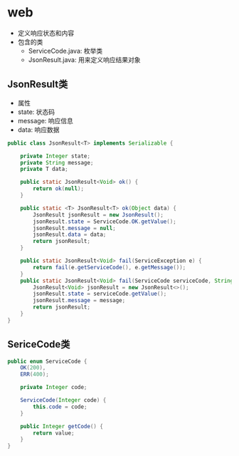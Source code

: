 # web

- 定义响应状态和内容
- 包含的类
  - ServiceCode.java: 枚举类
  - JsonResult.java: 用来定义响应结果对象

## JsonResult类

- 属性 
 - state: 状态码
 - message: 响应信息
 - data: 响应数据
 
```java
public class JsonResult<T> implements Serializable {

    private Integer state;
    private String message;
    private T data;

    public static JsonResult<Void> ok() {
        return ok(null);
    }

    public static <T> JsonResult<T> ok(Object data) {
        JsonResult jsonResult = new JsonResult();
        jsonResult.state = ServiceCode.OK.getValue();
        jsonResult.message = null;
        jsonResult.data = data;
        return jsonResult;
    }

    public static JsonResult<Void> fail(ServiceException e) {
        return fail(e.getServiceCode(), e.getMessage());
    }
    public static JsonResult<Void> fail(ServiceCode serviceCode, String message) {
        JsonResult<Void> jsonResult = new JsonResult<>();
        jsonResult.state = serviceCode.getValue();
        jsonResult.message = message;
        return jsonResult;
    }
}
```

## SericeCode类

```java
public enum ServiceCode {
    OK(200),
    ERR(400);

    private Integer code;

    ServiceCode(Integer code) {
        this.code = code;
    }

    public Integer getCode() {
        return value;
    }
}
```
